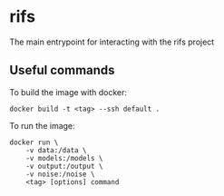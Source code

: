 # rifs
The main entrypoint for interacting with the rifs project

## Useful commands
To build the image with docker:
```
docker build -t <tag> --ssh default .
```

To run the image:
```
docker run \
    -v data:/data \
    -v models:/models \
    -v output:/output \
    -v noise:/noise \
    <tag> [options] command
```
